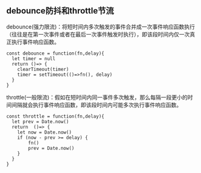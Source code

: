 ## debounce防抖和throttle节流

debounce(强力限流)：将短时间内多次触发的事件合并成一次事件响应函数执行（往往是在第一次事件或者在最后一次事件触发时执行），即该段时间内仅一次真正执行事件响应函数。
```
const debounce = function(fn,delay){
  let timer = null
  return ()=> {
    clearTimeout(timer)
    timer = setTimeout(()=>fn(), delay)
  }
}
```

throttle(一般限流)：假如在短时间内同一事件多次触发，那么每隔一段更小的时间间隔就会执行事件响应函数，即该段时间内可能多次执行事件响应函数。
```
const throttle = function(fn,delay){
  let prev = Date.now()
  return  ()=> {
    let now = Date.now()
    if (now - prev >= delay) {
        fn()
        prev = Date.now()
    }  
  }
}
```
